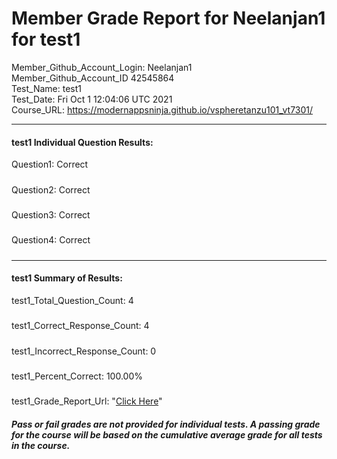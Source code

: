# Member Grade Report for Neelanjan1 for test1  
   
Member_Github_Account_Login: Neelanjan1  
Member_Github_Account_ID 42545864  
Test_Name: test1  
Test_Date: Fri Oct  1 12:04:06 UTC 2021  
Course_URL: https://modernappsninja.github.io/vspheretanzu101_vt7301/  
   
---  
#### test1 Individual Question Results:  
Question1: Correct  
#####  
Question2: Correct  
#####  
Question3: Correct  
#####  
Question4: Correct  
#####  
---  
#### test1 Summary of Results:  
test1_Total_Question_Count: 4  
#####  
test1_Correct_Response_Count: 4  
#####  
test1_Incorrect_Response_Count: 0  
#####  
test1_Percent_Correct: 100.00%  
#####  
test1_Grade_Report_Url: "[Click Here](https://github.com/modernappsninjas/Neelanjan1/blob/main/static/userdata/courses/vspheretanzu101_vt7301/grade_report.pr1330.test1.md)"
##### Pass or fail grades are not provided for individual tests. A passing grade for the course will be based on the cumulative average grade for all tests in the course.  
